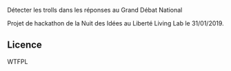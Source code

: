 Détecter les trolls dans les réponses au Grand Débat National

Projet de hackathon de la Nuit des Idées au Liberté Living Lab le 31/01/2019.

Licence
-------

WTFPL
